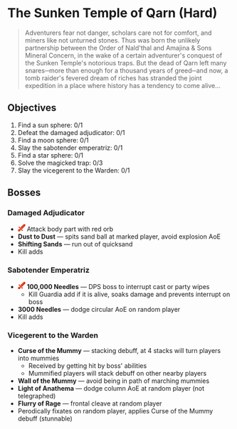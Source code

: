# The Sunken Temple of Qarn (Hard)

> Adventurers fear not danger, scholars care not for comfort, and miners like not unturned stones. Thus was born the unlikely partnership between the Order of Nald'thal and Amajina & Sons Mineral Concern, in the wake of a certain adventurer's conquest of the Sunken Temple's notorious traps. But the dead of Qarn left many snares─more than enough for a thousand years of greed─and now, a tomb raider's fevered dream of riches has stranded the joint expedition in a place where history has a tendency to come alive...

## Objectives

1. Find a sun sphere: 0/1
2. Defeat the damaged adjudicator: 0/1
3. Find a moon sphere: 0/1
4. Slay the sabotender emperatriz: 0/1
5. Find a star sphere: 0/1
6. Solve the magicked trap: 0/3
7. Slay the vicegerent to the Warden: 0/1

## Bosses

### Damaged Adjudicator

- ![](/assets/icons/role-dps.png) Attack body part with red orb
- **Dust to Dust** — spits sand ball at marked player, avoid explosion AoE
- **Shifting Sands** — run out of quicksand
- Kill adds

### Sabotender Emperatriz

- ![](/assets/icons/role-dps.png) **100,000 Needles** — DPS boss to interrupt cast or party wipes
  - Kill Guardia add if it is alive, soaks damage and prevents interrupt on boss
- **3000 Needles** — dodge circular AoE on random player
- Kill adds

### Vicegerent to the Warden

- **Curse of the Mummy** — stacking debuff, at 4 stacks will turn players into mummies
  - Received by getting hit by boss' abilities
  - Mummified players will stack debuff on other nearby players
- **Wall of the Mummy** — avoid being in path of marching mummies
- **Light of Anathema** — dodge column AoE at random player (not telegraphed)
- **Flurry of Rage** — frontal cleave at random player
- Perodically fixates on random player, applies Curse of the Mummy debuff (stunnable)
